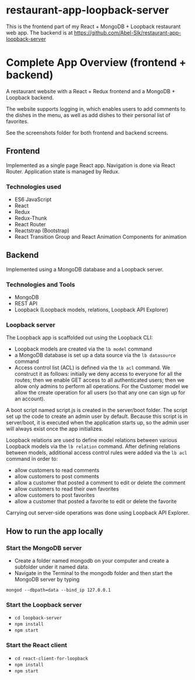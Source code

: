 # restaurant-app-loopback-server

This is the frontend part of my React + MongoDB + Loopback restaurant web app. The backend is at https://github.com/Abel-Slk/restaurant-app-loopback-server

# Complete App Overview (frontend + backend)
A restaurant website with a React + Redux frontend and a MongoDB + Loopback backend. 

The website supports logging in, which enables users to add comments to the dishes in the menu, as well as add dishes to their personal list of favorites.

See the screenshots folder for both frontend and backend screens.

## Frontend
Implemented as a single page React app. Navigation is done via React Router. Application state is managed by Redux. 

### Technologies used
- ES6 JavaScript 
- React
- Redux
- Redux-Thunk
- React Router
- Reactstrap (Bootstrap)
- React Transition Group and React Animation Components for animation

## Backend
Implemented using a MongoDB database and a Loopback server. 

### Technologies and Tools
-	MongoDB
-	REST API
- Loopback (Loopback models, relations, Loopback API Explorer)

### Loopback server

The Loopback app is scaffolded out using the Loopback CLI:
- Loopback models are created via the `lb model` command 
- a MongoDB database is set up a data source via the `lb datasource` command
- Access control list (ACL) is defined via the `lb acl` command. We construct it as follows: initially we deny access to everyone for all the routes; then we enable GET access to all authenticated users; then we allow only admins to perform all operations. For the Customer model we allow the create operation for all users (so that any one can sign up for an account).

A boot script named script.js is created in the server/boot folder. The script set up the code to create an admin user by default. Because this script is in server/boot, it is executed when the application starts up, so the admin user will always exist once the app initializes.

Loopback relations are used to define model relations between various Loopback models via the `lb relation` command. After defining relations between models, additional access control rules were added via the `lb acl` command in order to:
- allow customers to read comments
- allow customers to post comments
- allow a customer that posted a comment to edit or delete the comment
- allow customers to read their own favorites
- allow customers to post favorites
- allow a customer that posted a favorite to edit or delete the favorite

Carrying out server-side operations was done using Loopback API Explorer.

## How to run the app locally

### Start the MongoDB server
-	Create a folder named mongodb on your computer and create a subfolder under it named data.
-	Navigate in the Terminal to the mongodb folder and then start the MongoDB server by typing

  `mongod --dbpath=data --bind_ip 127.0.0.1`

### Start the Loopback server
- `cd loopback-server`
- `npm install`
- `npm start`

### Start the React client 
- `cd react-client-for-loopback`
- `npm install`
- `npm start`
